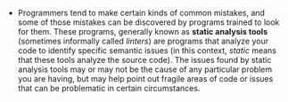 - Programmers tend to make certain kinds of common mistakes, and some of those mistakes can be discovered by programs trained to look for them. These programs, generally known as **static analysis tools** (sometimes informally called _linters_) are programs that analyze your code to identify specific semantic issues (in this context, _static_ means that these tools analyze the source code). The issues found by static analysis tools may or may not be the cause of any particular problem you are having, but may help point out fragile areas of code or issues that can be problematic in certain circumstances.